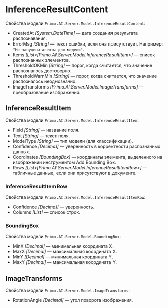 # InferenceResultContent

Свойства модели `Primo.AI.Server.Model.InferenceResultContent`:
- CreatedAt *[System.DateTime]* — дата создания результата распознавания.
- ErrorMsg *[String]* — текст ошибки, если она присутствует. Например: `"Не запущены агенты для модели"`.
- Items *[List\<[Primo.AI.Server.Model.InferenceResultItem>]* — список распознанных элементов. 
- ThresholdOKMin *[String]* — порог, когда считается, что значение распозналось достоверно.
- ThresholdWarnMin *[String]* — порог, когда считается, что значение распозналось неоднозначно.
- ImageTransforms *[Primo.AI.Server.Model.ImageTransforms]* — преобразование изображения.

## InferenceResultItem

Свойства модели `Primo.AI.Server.Model.InferenceResultItem`:
- Field *[String]* — название поля.
- Text *[String]* — текст поля.
- ModelType *[String]* — тип модели (для классификации).
- Confidence *[Decimal]* — уверенность в корректности распознанных данных.
- Coordinates *[BoundingBox]* — координаты элемента, выделенного на изображении инструментом Add Bounding Box. 
- Rows *[List\<[Primo.AI.Server.Model.InferenceResultItemRow>]* — табличные данные, если они присутствуют в документе.


### InferenceResultItemRow

Свойства модели `Primo.AI.Server.Model.InferenceResultItemRow`:
- Confidence *[Decimal]* — уверенность.
- Columns *[List<String>]* — список строк.


### BoundingBox
Свойства модели `Primo.AI.Server.Model.BoundingBox`:
- MinX *[Decimal]* — минимальная координата X.
- MaxX *[Decimal]* — максимальная координата X.
- MinY *[Decimal]* — минимальная координата Y.
- MaxY *[Decimal]* — максимальная координата Y.

## ImageTransforms
Свойства модели `Primo.AI.Server.Model.ImageTransforms`:
- RotationAngle *[Decimal]* — угол поворота изображения.

